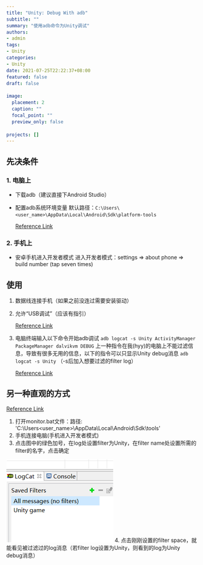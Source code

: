 ```yaml
---
title: "Unity: Debug With adb"
subtitle: ""
summary: "使用adb命令为Unity调试"
authors:
- admin
tags:
- Unity
categories:
- Unity
date: 2021-07-25T22:22:37+08:00
featured: false
draft: false

image:
  placement: 2
  caption: ""
  focal_point: ""
  preview_only: false

projects: []
---
```


## 先决条件
### 1. 电脑上
* 下载adb（建议直接下Android Studio）
* 配置adb系统环境变量
    默认路径：`C:\Users\<user_name>\AppData\Local\Android\Sdk\platform-tools`
    
	[Reference Link](https://www.jianshu.com/p/494216e613eb)

### 2. 手机上
* 安卓手机进入开发者模式
    进入开发者模式：settings => about phone => build number (tap seven times)

## 使用
1. 数据线连接手机（如果之前没连过需要安装驱动）
2. 允许“USB调试”（应该有指引）
   
   [Reference Link](https://www.embarcadero.com/starthere/xe5/mobdevsetup/android/en/enabling_usb_debugging_on_an_android_device.html)
3. 电脑终端输入以下命令开始adb调试
    `adb logcat -s Unity ActivityManager PackageManager dalvikvm DEBUG`
    上一种指令在我(hyy)的电脑上不能过滤信息，导致有很多无用的信息，以下的指令可以只显示Unity debug消息
    `adb logcat -s Unity` （-s后加入想要过滤的filter log）
    
	[Reference Link](https://answers.unity.com/questions/492681/how-to-use-adb-logcat.html)

## 另一种直观的方式

[Reference Link](https://www.youtube.com/watch?v=eI2GOuEMGfQ)

1. 打开monitor.bat文件：路径: 'C:\Users\<user_name>\AppData\Local\Android\Sdk\tools'
2. 手机连接电脑(手机进入开发者模式)
3. 点击图中的绿色加号，在log处设置filter为Unity，在filter name处设置所需的filter的名字，点击确定
    
![](1.png)
4. 点击刚刚设置的filter space，就能看见被过滤过的log消息（若filter log设置为Unity，则看到的log为Unity debug消息）
